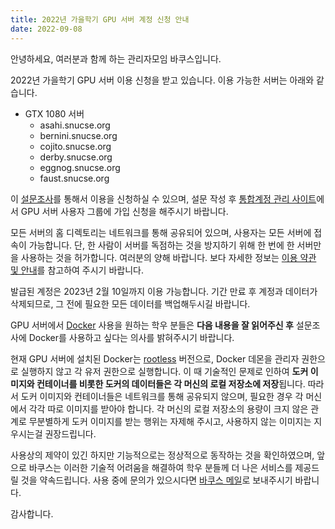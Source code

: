 ```yaml
---
title: 2022년 가을학기 GPU 서버 계정 신청 안내
date: 2022-09-08
---
```


안녕하세요, 여러분과 함께 하는 관리자모임 바쿠스입니다.

2022년 가을학기 GPU 서버 이용 신청을 받고 있습니다. 이용 가능한 서버는 아래와 같습니다.

- GTX 1080 서버
  - asahi.snucse.org
  - bernini.snucse.org
  - cojito.snucse.org
  - derby.snucse.org
  - eggnog.snucse.org
  - faust.snucse.org

이 [설문조사]를 통해서 이용을 신청하실 수 있으며, 설문 작성 후 [통합계정 관리 사이트]에서 GPU 서버 사용자 그룹에 가입 신청을 해주시기 바랍니다.

모든 서버의 홈 디렉토리는 네트워크를 통해 공유되어 있으며, 사용자는 모든 서버에 접속이 가능합니다. 단, 한 사람이 서버를 독점하는 것을 방지하기 위해 한 번에 한 서버만을 사용하는 것을 허가합니다. 여러분의 양해 바랍니다. 보다 자세한 정보는 [이용 약관 및 안내]를 참고하여 주시기 바랍니다.

발급된 계정은 2023년 2월 10일까지 이용 가능합니다. 기간 만료 후 계정과 데이터가 삭제되므로, 그 전에 필요한 모든 데이터를 백업해두시길 바랍니다.

GPU 서버에서 [Docker] 사용을 원하는 학우 분들은 **다음 내용을 잘 읽어주신 후** 설문조사에 Docker를 사용하고 싶다는 의사를 밝혀주시기 바랍니다.

현재 GPU 서버에 설치된 Docker는 [rootless] 버전으로, Docker 데몬을 관리자 권한으로 실행하지 않고 각 유저 권한으로 실행합니다. 이 때 기술적인 문제로 인하여 **도커 이미지와 컨테이너를 비롯한 도커의 데이터들은 각 머신의 로컬 저장소에 저장**됩니다. 따라서 도커 이미지와 컨테이너들은 네트워크를 통해 공유되지 않으며, 필요한 경우 각 머신에서 각각 따로 이미지를 받아야 합니다. 각 머신의 로컬 저장소의 용량이 크지 않은 관계로 무분별하게 도커 이미지를 받는 행위는 자제해 주시고, 사용하지 않는 이미지는 지우시는걸 권장드립니다.

사용상의 제약이 있긴 하지만 기능적으로는 정상적으로 동작하는 것을 확인하였으며, 앞으로 바쿠스는 이러한 기술적 어려움을 해결하여 학우 분들께 더 나은 서비스를 제공드릴 것을 약속드립니다. 사용 중에 문의가 있으시다면 [바쿠스 메일]로 보내주시기 바랍니다.

감사합니다.

[설문조사]: https://forms.gle/YEpm7W2nXbeZVp8H8
[통합계정 관리 사이트]: https://id.snucse.org/group
[이용 약관 및 안내]: https://bacchus.snucse.org/etc/gpu-server-user-agreement/
[Docker]: https://docs.docker.com/get-started/overview/
[rootless]: https://docs.docker.com/engine/security/rootless/
[바쿠스 메일]: mailto:contact@bacchus.snucse.org
